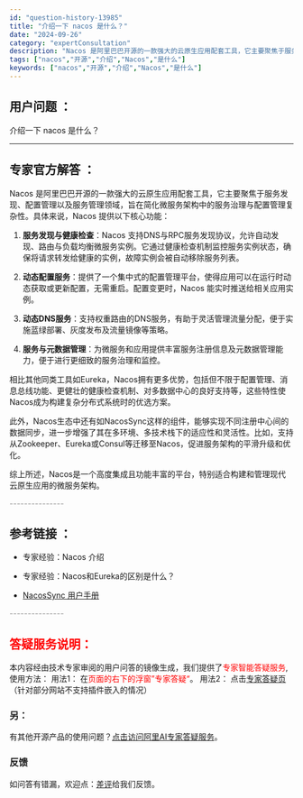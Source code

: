 ```yaml
---
id: "question-history-13985"
title: "介绍一下 nacos 是什么？"
date: "2024-09-26"
category: "expertConsultation"
description: "Nacos 是阿里巴巴开源的一款强大的云原生应用配套工具，它主要聚焦于服务发现、配置管理以及服务管理领域，旨在简化微服务架构中的服务治理与配置管理复杂性。具体来说，Nacos 提供以下核心功能：1. **服务发现与健康检查**：Nacos 支持DNS与RPC服务发现协议，允许自动发现、路由与负载均衡"
tags: ["nacos","开源","介绍","Nacos","是什么"]
keywords: ["nacos","开源","介绍","Nacos","是什么"]
---
```


## 用户问题 ： 
 介绍一下 nacos 是什么？  

---------------
## 专家官方解答 ：

Nacos 是阿里巴巴开源的一款强大的云原生应用配套工具，它主要聚焦于服务发现、配置管理以及服务管理领域，旨在简化微服务架构中的服务治理与配置管理复杂性。具体来说，Nacos 提供以下核心功能：

1. **服务发现与健康检查**：Nacos 支持DNS与RPC服务发现协议，允许自动发现、路由与负载均衡微服务实例。它通过健康检查机制监控服务实例状态，确保将请求转发给健康的实例，故障实例会被自动移除服务列表。

2. **动态配置服务**：提供了一个集中式的配置管理平台，使得应用可以在运行时动态获取或更新配置，无需重启。配置变更时，Nacos 能实时推送给相关应用实例。

3. **动态DNS服务**：支持权重路由的DNS服务，有助于灵活管理流量分配，便于实施蓝绿部署、灰度发布及流量镜像等策略。

4. **服务与元数据管理**：为微服务和应用提供丰富服务注册信息及元数据管理能力，便于进行更细致的服务治理和监控。

相比其他同类工具如Eureka，Nacos拥有更多优势，包括但不限于配置管理、消息总线功能、更健壮的健康检查机制、对多数据中心的良好支持等，这些特性使Nacos成为构建复杂分布式系统时的优选方案。

此外，Nacos生态中还有如NacosSync这样的组件，能够实现不同注册中心间的数据同步，进一步增强了其在多环境、多技术栈下的适应性和灵活性。比如，支持从Zookeeper、Eureka或Consul等迁移至Nacos，促进服务架构的平滑升级和优化。

综上所述，Nacos是一个高度集成且功能丰富的平台，特别适合构建和管理现代云原生应用的微服务架构。


<font color="#949494">---------------</font> 


## 参考链接 ：

* 专家经验：Nacos 介绍 
 
 * 专家经验：Nacos和Eureka的区别是什么？ 
 
 * [NacosSync 用户手册](https://nacos.io/docs/latest/ecology/use-nacos-sync)


 <font color="#949494">---------------</font> 
 


## <font color="#FF0000">答疑服务说明：</font> 

本内容经由技术专家审阅的用户问答的镜像生成，我们提供了<font color="#FF0000">专家智能答疑服务</font>,使用方法：
用法1： 在<font color="#FF0000">页面的右下的浮窗”专家答疑“</font>。
用法2： 点击[专家答疑页](https://answer.opensource.alibaba.com/docs/intro)（针对部分网站不支持插件嵌入的情况）
### 另：


有其他开源产品的使用问题？[点击访问阿里AI专家答疑服务](https://answer.opensource.alibaba.com/docs/intro)。
### 反馈
如问答有错漏，欢迎点：[差评](https://ai.nacos.io/user/feedbackByEnhancerGradePOJOID?enhancerGradePOJOId=13989)给我们反馈。
